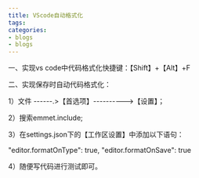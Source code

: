 ```yaml
---
title: VScode自动格式化
tags:
categories:
- blogs
- blogs
---
```


一、实现vs code中代码格式化快捷键：【Shift】+【Alt】+F

二、实现保存时自动代码格式化：

1）文件 ------.>【首选项】---------->【设置】；

2）搜索emmet.include;

3）在settings.json下的【工作区设置】中添加以下语句：

"editor.formatOnType": true,
"editor.formatOnSave": true

4）随便写代码进行测试即可。
